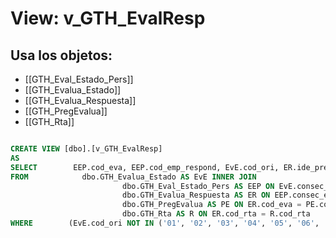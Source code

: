 # View: v_GTH_EvalResp

## Usa los objetos:
- [[GTH_Eval_Estado_Pers]]
- [[GTH_Evalua_Estado]]
- [[GTH_Evalua_Respuesta]]
- [[GTH_PregEvalua]]
- [[GTH_Rta]]

```sql

CREATE VIEW [dbo].[v_GTH_EvalResp]
AS
SELECT        EEP.cod_eva, EEP.cod_emp_respond, EvE.cod_ori, ER.ide_pre, ER.cod_rta, ER.txt_lib, PE.Pregunta, EEP.nota_eva, EEP.consec_eva, EEP.id, PE.num_pre, R.Txt_rta, PE.peso_preg * R.val_rta / 100 AS NotaPreg
FROM            dbo.GTH_Evalua_Estado AS EvE INNER JOIN
                         dbo.GTH_Eval_Estado_Pers AS EEP ON EvE.consec_eva = EEP.consec_eva INNER JOIN
                         dbo.GTH_Evalua_Respuesta AS ER ON EEP.consec_eva = ER.consec_eva AND EEP.cod_eva = ER.cod_eva AND EEP.id = ER.id INNER JOIN
                         dbo.GTH_PregEvalua AS PE ON ER.cod_eva = PE.cod_eva AND ER.ide_pre = PE.ide_pre INNER JOIN
                         dbo.GTH_Rta AS R ON ER.cod_rta = R.cod_rta
WHERE        (EvE.cod_ori NOT IN ('01', '02', '03', '04', '05', '06', '08', '09')) AND (EEP.nota_eva IS NOT NULL)


```
